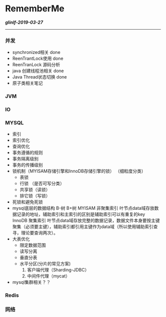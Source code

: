 # RememberMe

***glinlf-2019-03-27***
***

### 并发
- synchronized相关  done
- ReenTrantLock使用 done
- ReenTranLock 源码分析 
- java 创建线程池相关  done
- Java Thread状态切换 done
- 原子类相关笔记 

### JVM 

### IO

### MYSQL
- 索引
- 索引优化
- 查询优化
- 事务遵循的规则
- 事务隔离级别
- 事务的传播级别
- 锁机制（MYISAM存储引擎和InnoDB存储引擎的锁）
    （细粒度分类）
    - 表锁
    - 行锁
    （是否可写分类）
    - 共享锁（读锁）
    - 排它锁（写锁）
- 死锁和避免死锁
- mysql底层的数据结构
    B-树
    B+树
        MYISAM 非聚集索引 叶节点data域存放数据记录的地址，辅助索引和主索引的区别是辅助索引可以有重复的key
        InnoDB 聚集索引 叶节点data域存放完整的数据记录，数据文件本身要按主键聚集（必须要主键），辅助索引都引用主键作为data域（所以使用辅助索引查寻，理论要查询两次）。
- 大表优化
    - 限定数据范围
    - 读写分离
    - 垂直分表
    - 水平分区(分片的常见方案)
        1. 客户端代理（Sharding-JDBC）
        2. 中间件代理（mycat）
- mysql集群相关？？

### Redis



### 网络